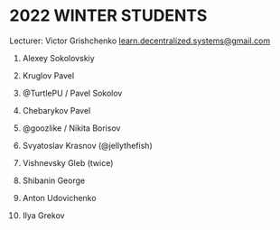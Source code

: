 #   2022 WINTER STUDENTS

Lecturer: Victor Grishchenko
learn.decentralized.systems@gmail.com

 1. Alexey Sokolovskiy
 2. Kruglov Pavel
 3. @TurtlePU / Pavel Sokolov
 4. Chebarykov Pavel
 5. @goozlike / Nikita Borisov
 6. Svyatoslav Krasnov (@jellythefish)
 7. Vishnevsky Gleb (twice)
 8. Shibanin George
 9. Anton Udovichenko

 11. Ilya Grekov
